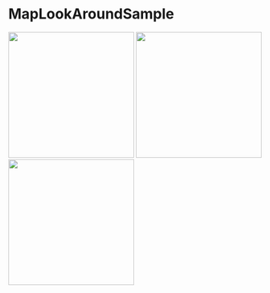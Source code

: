 # MapLookAroundSample

<div>

<img src="https://user-images.githubusercontent.com/6063541/196016009-03a43d55-231d-4864-86a2-4378a832afd6.png" width="250">

<img src="https://user-images.githubusercontent.com/6063541/196016010-58425cb8-4fe5-40e7-985e-6e5f64c87dab.png" width="250">

<img src="https://user-images.githubusercontent.com/6063541/196016011-9418afcf-40af-4733-b87d-bb5b126ec596.png" width="250">

</div>
